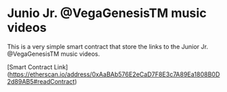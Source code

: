 # Junio Jr. @VegaGenesisTM music videos

This is a very simple smart contract that store the links to the Junior Jr. @VegaGenesisTM music videos.

[Smart Contract Link] (https://etherscan.io/address/0xAaBAb576E2eCaD7F8E3c7A89Ea1808B0D2d89AB5#readContract)
